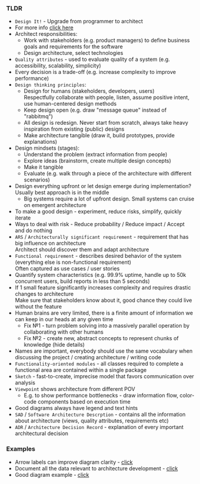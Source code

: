 ### TLDR
* `Design It!` - Upgrade from programmer to architect
* For more info [click here](../architecture)
* Architect responsibilities:
  * Work with stakeholders (e.g. product managers) to define business goals and requirements for the software
  * Design architecture, select technologies
* `Quality attributes` - used to evaluate quality of a system (e.g. accessibility, scalability, simplicity)
* Every decision is a trade-off (e.g. increase complexity to improve performance)
* `Design thinking principles`:
  * Design for humans (stakeholders, developers, users) \
    Respectfully collaborate with people, listen, assume positive intent, use human-centered design methods
  * Keep design open (e.g. draw "message queue" instead of "rabbitmq")
  * All design is redesign. Never start from scratch, always take heavy inspiration from existing (public) designs
  * Make architecture tangible (draw it, build prototypes, provide explanations)
* Design mindsets (stages):
  * Understand the problem (extract information from people)
  * Explore ideas (brainstorm, create multiple design concepts)
  * Make it tangible
  * Evaluate (e.g. walk through a piece of the architecture with different scenarios)
* Design everything upfront or let design emerge during implementation? Usually best approach is in the middle
  * Big systems require a lot of upfront design. Small systems can cruise on emergent architecture
* To make a good design - experiment, reduce risks, simplify, quickly iterate
* Ways to deal with risk - Reduce probability / Reduce impact / Accept and do nothing
* `ARS` / `Architecturally significant requirement` - requirement that has big influence on architecture \
  Architect should discover them and adapt architecture
* `Functional requirement` - describes desired behavior of the system (everything else is non-functional requirement) \
  Often captured as use cases / user stories
* Quantify system characteristics (e.g. 99.9% uptime, handle up to 50k concurrent users, build reports in less than 5 seconds)
* If 1 small feature significantly increases complexity and requires drastic changes to architecture \
  Make sure that stakeholders know about it, good chance they could live without the feature
* Human brains are very limited, there is a finite amount of information we can keep in our heads at any given time
  * Fix №1 - turn problem solving into a massively parallel operation by collaborating with other humans
  * Fix №2 - create new, abstract concepts to represent chunks of knowledge (hide details)
* Names are important, everybody should use the same vocabulary when discussing the project / creating architecture / writing code
* `Functionality-oriented modules` - all classes required to complete a functional area are contained within a single package
* `Sketch` - fast-to-create, imprecise model that favors communication over analysis
* `Viewpoint` shows architecture from different POV
  * E.g. to show performance bottlenecks - draw information flow, color-code components based on execution time
* Good diagrams always have legend and text hints
* `SAD` / `Software Architecture Descrption` - contains all the information about architecture (views, quality attributes, requirements etc)
* `ADR` / `Architecture Decision Record` - explanation of every important architectural decision

### Examples
* Arrow labels can improve diagram clarity - [click](images/design-it/arrows-with-labels.png)
* Document all the data relevant to architecture development - [click](images/design-it/architecture-workbook.png)
* Good diagram example - [click](images/design-it/good-diagram.png)